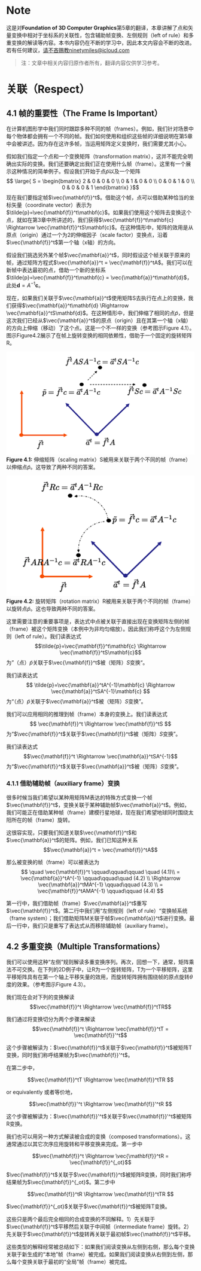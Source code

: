 # Note
这是对**Foundation of 3D Computer Graphics**第5章的翻译，本章讲解了点和矢量变换中相对于坐标系的关联性，包含辅助帧变换、左侧规则（left of rule）和多重变换的解读等内容。本书内容仍在不断的学习中，因此本文内容会不断的改进。若有任何建议，请不吝赐教ninetymiles@icloud.com 

> 注：文章中相关内容归原作者所有，翻译内容仅供学习参考。

# 关联（Respect）

## 4.1 帧的重要性（The Frame Is Important）
在计算机图形学中我们同时跟踪多种不同的帧（frames）。例如，我们针对场景中每个物体都会拥有一个不同的帧。我们如何使用和组织这些帧的详细说明在第5章中会被讲述。因为存在这许多帧，当运用矩阵定义变换时，我们需要尤其小心。

假如我们指定一个点和一个变换矩阵（transformation matrix），这并不能完全明确出实际的变换。我们还要确定出我们正在使用什么帧（frame）。这里有一个展示这种情况的简单例子。假设我们开始于点$\tilde{p}$以及一个矩阵
$$ \large{ S =  \begin{bmatrix}
2 & 0 & 0 & 0 \\ 0 & 1 & 0 & 0 \\ 0 & 0 & 1 & 0 \\  0 & 0 & 0 & 1
\end{bmatrix} }$$
现在我们要指定帧$\vec{\mathbf{f}}^t$。借助这个帧，点可以借助某种恰当的坐标矢量（coordinate vector）表示为$\tilde{p}=\vec{\mathbf{f}}^t\mathbf{c}$。如果我们使用这个矩阵去变换这个点，就如在第3章中所讲述的，我们获得$\vec{\mathbf{f}}^t\mathbf{c} \Rightarrow \vec{\mathbf{f}}^tS\mathbf{c}$。在这种情形中，矩阵的效用是从原点（origin）通过一个为2的伸缩因子（scale factor）变换点，沿着$\vec{\mathbf{f}}^t$第一个轴（x轴）的方向。

假设我们挑选另外某个帧$\vec{\mathbf{a}}^t$，同时假设这个帧关联于原来的帧，通过矩阵方程式$\vec{\mathbf{a}}^t = \vec{\mathbf{f}}^tA$。我们可以在新帧中表达最初的点，借助一个新的坐标系$\tilde{p}=\vec{\mathbf{f}}^t\mathbf{c} = \vec{\mathbf{a}}^t\mathbf{d}$，此处$\mathbf{d}=A^{-1}\mathbf{c}$。

现在，如果我们关联于$\vec{\mathbf{a}}^t$使用矩阵S去执行在点上的变换，我们获得$\vec{\mathbf{a}}^t\mathbf{d} \Rightarrow \vec{\mathbf{a}}^tS\mathbf{d}$。在这种情形中，我们伸缩了相同的点$\tilde{p}$，但是这次我们已经从$\vec{\mathbf{a}}^t$的原点（origin）且在其第一个轴（x轴）的方向上伸缩（移动）了这个点。这是一个不一样的变换（参考图示$\text{Figure 4.1}$）。图示$\text{Figure4.2}$展示了在帧上旋转变换的相同依赖性，借助于一个固定的旋转矩阵R。

![Figure4.1](media/Figure4.1.png)
**Figure 4.1:** 伸缩矩阵（scaling matrix）S被用来关联于两个不同的帧（frame）以伸缩点$\tilde{p}$。这导致了两种不同的答案。


![Figure4.2](media/Figure4.2.png)
**Figure 4.2:** 旋转矩阵（rotation matrix）R被用来关联于两个不同的帧（frame）以旋转点$\tilde{p}$。这也导致两种不同的答案。


这里需要注意的重要事项是，表达式中点被关联于直接出现在变换矩阵左侧的帧（frame）被这个矩阵变换（本例中为非均匀缩放）。因此我们称呼这个为左侧规则（left of rule）。我们读表达式$$\tilde{p}=\vec{\mathbf{f}}^t\mathbf{c} \Rightarrow \vec{\mathbf{f}}^tS\mathbf{c}$$
为”（点）$\tilde{p}$关联于$\vec{\mathbf{f}}^t$被（矩阵）$S$变换“。

我们读表达式
$$ \tilde{p}=\vec{\mathbf{a}}^tA^{-1}\mathbf{c} \Rightarrow \vec{\mathbf{a}}^tSA^{-1}\mathbf{c} $$
为“（点）$\tilde{p}$关联于$\vec{\mathbf{a}}^t$被（矩阵）$S$变换”。

我们可以应用相同的推理到帧（frame）本身的变换上。我们读表达式
$$ \vec{\mathbf{f}}^t \Rightarrow \vec{\mathbf{f}}^tS $$
为“$\vec{\mathbf{f}}^t$关联于$\vec{\mathbf{f}}^t$被（矩阵）$S$变换”。

我们读表达式
$$\vec{\mathbf{f}}^t \Rightarrow \vec{\mathbf{a}}^tSA^{-1}$$
为“$\vec{\mathbf{f}}^t$关联于$\vec{\mathbf{a}}^t$被（矩阵）$S$变换”。

### 4.1.1 借助辅助帧（auxiliary frame）变换
很多时候当我们希望以某种用矩阵M表达的特殊方式变换一个帧$\vec{\mathbf{f}}^t$，变换关联于某种辅助帧$\vec{\mathbf{a}}^t$。例如，我们可能正在借助某种帧（frame）建模行星地球，现在我们希望地球同时围绕太阳所在的帧（frame）旋转。

这很容实现，只要我们知道关联$\vec{\mathbf{f}}^t$和$\vec{\mathbf{a}}^t$的矩阵。例如，我们已知这种关系
$$\vec{\mathbf{a}}^t = \vec{\mathbf{f}}^tA$$

那么被变换的帧（frame）可以被表达为
$$
\quad \vec{\mathbf{f}}^t  \qquad\qquad\qquad \quad (4.1)\\ 
= \vec{\mathbf{a}}^tA^{-1} \qquad\qquad\quad (4.2) \\
\Rightarrow \vec{\mathbf{a}}^tMA^{-1} \qquad\qquad (4.3) \\
= \vec{\mathbf{f}}^tAMA^{-1} \qquad\qquad (4.4)
$$

第一行中，我们借助帧（frame）$\vec{\mathbf{a}}^t$重写$\vec{\mathbf{f}}^t$。第二行中我们用“左侧规则（left of rule）“变换帧系统（frame system）；我们借助矩阵M关联于帧$\vec{\mathbf{a}}^t$进行变换。最后一行中，我们只是重写了表达式从而移除辅助帧（auxiliary frame）。

## 4.2 多重变换（Multiple Transformations）
我们可以使用这种“左侧”规则解读多重变换序列。再次，回想一下，通常，矩阵乘法不可交换。在下列的2D例子中，让R为一个旋转矩阵，T为一个平移矩阵，这里平移矩阵具有在第一个轴上平移矢量的效用，而旋转矩阵拥有围绕帧的原点旋转$\theta$度的效果。（参考图示$\text{Figure 4.3}$）。

我们现在会对下列的变换解读
$$\vec{\mathbf{f}}^t \Rightarrow \vec{\mathbf{f}}^tTR$$

我们通过将变换切分为两个步骤来解读
$$\vec{\mathbf{f}}^t \Rightarrow \vec{\mathbf{f}}^tT = \vec{\mathbf{f}}'^t$$

这个步骤被解读为：$\vec{\mathbf{f}}^t$关联于$\vec{\mathbf{f}}^t$被矩阵T变换，同时我们称呼结果帧为$\vec{\mathbf{f}}'^t$。

在第二步中，

$$\vec{\mathbf{f}}^tT \Rightarrow \vec{\mathbf{f}}^tTR $$

or equivalently
或者等价地，

$$\vec{\mathbf{f}}'^t \Rightarrow \vec{\mathbf{f}}'^tR $$

这个步骤被解读为：$\vec{\mathbf{f}}'^t$关联于$\vec{\mathbf{f}}'^t$被矩阵R变换。

我们也可以用另一种方式解读被合成的变换（composed transformations）。这通常通过以其它次序应用旋转和平移变换来完成。第一步中

$$\vec{\mathbf{f}}^t \Rightarrow \vec{\mathbf{f}}^tR = \vec{\mathbf{f}}^{_ot}$$

$\vec{\mathbf{f}}^t$关联于$\vec{\mathbf{f}}^t$被矩阵R变换，同时我们称呼结果帧为$\vec{\mathbf{f}}^{_ot}$。第二步中

$$\vec{\mathbf{f}}^tR \Rightarrow \vec{\mathbf{f}}^tTR $$

$\vec{\mathbf{f}}^{_ot}$关联于$\vec{\mathbf{f}}^t$被矩阵T变换。

这些只是两个最后完全相同的合成变换的不同解释。1）先关联于$\vec{\mathbf{f}}^t$平移然后关联于中间帧（intermediate frame）旋转。2）先关联于$\vec{\mathbf{f}}^t$旋转再关联于最初帧$\vec{\mathbf{f}}^t$平移。

这些类型的解释经常被总结如下：如果我们阅读变换从左侧到右侧，那么每个变换关联于新生成的“本地”帧（frame）被完成。如果我们阅读变换从右侧到左侧，那么每个变换关联于最初的“全局”帧（frame）被完成。

